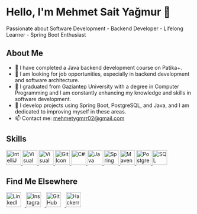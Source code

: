 # Hello, I'm Mehmet Sait Yağmur 👋
Passionate about Software Development - Backend Developer - Lifelong Learner - Spring Boot Enthusiast


## About Me
- 🌱 I have completed a Java backend development course on Patika+.
- 👯 I am looking for job opportunities, especially in backend development and software architecture.
- 💼 I graduated from Gaziantep University with a degree in Computer Programming and I am constantly enhancing my knowledge and skills in software development.
- 🚀 I develop projects using Spring Boot, PostgreSQL, and Java, and I am dedicated to improving myself in these areas.
- 📫 Contact me: mehmetygmrr02@gmail.com


## Skills

<!DOCTYPE html>
<html lang="en">
<body>
    <a href="https://www.jetbrains.com/idea/" target="_blank">
        <img src="https://camo.githubusercontent.com/5e9ba77e967872a74d81c6744232f8b2eb5c2bbdc32d7150703a9090d1e36bee/68747470733a2f2f75706c6f61642e77696b696d656469612e6f72672f77696b6970656469612f636f6d6d6f6e732f392f39632f496e74656c6c694a5f494445415f49636f6e2e737667" alt="IntelliJ IDEA" width="40" height="40"/>
    </a>
     <a href="https://visualstudio.microsoft.com/tr/vs/" target="_blank">
        <img src="https://upload.wikimedia.org/wikipedia/commons/thumb/2/2c/Visual_Studio_Icon_2022.svg/2048px-Visual_Studio_Icon_2022.svg.png" alt="Visual Studio" width="40" height="40"/>
    </a>
     <a href="https://code.visualstudio.com/" target="_blank">
        <img src="https://upload.wikimedia.org/wikipedia/commons/thumb/9/9a/Visual_Studio_Code_1.35_icon.svg/512px-Visual_Studio_Code_1.35_icon.svg.png?20210804221519" alt="Visual Studio Code" width="40" height="40"/>
    </a>
    <a href="https://git-scm.com/" target="_blank">
        <img src="https://upload.wikimedia.org/wikipedia/commons/thumb/3/3f/Git_icon.svg/2048px-Git_icon.svg.png" alt="Git Icon" style="width:40px;height:40px;">
    </a>
     <a href="https://learn.microsoft.com/en-us/dotnet/csharp/" target="_blank">
        <img src="https://e7.pngegg.com/pngimages/340/226/png-clipart-purple-and-white-logo-c-computer-programming-software-development-programmer-marklogic-coder-miscellaneous-purple.png" alt="C#" width="40" height="40"/>
    </a>
     <a href="https://www.java.com/tr/" target="_blank">
        <img src="https://cdn.jsdelivr.net/gh/devicons/devicon/icons/java/java-original-wordmark.svg" alt="Java" width="40" height="40"/>
    </a>
     <a href="https://spring.io/projects/spring-boot" target="_blank">
        <img src="https://miro.medium.com/v2/resize:fit:500/1*AbiX4LwtSNozoyfypcKvEg.png" alt="Spring Boot" width="40" height="40"/>
    </a>
    <a href="https://maven.apache.org/" target="_blank">
        <img src="https://e7.pngegg.com/pngimages/917/651/png-clipart-apache-maven-feathers-tech-companies.png" alt="Maven" width="40" height="40"/>
    </a>
    <a href="https://www.postgresql.org/" target="_blank">
        <img src="https://cdn.jsdelivr.net/gh/devicons/devicon/icons/postgresql/postgresql-original-wordmark.svg" alt="PostgreSQL" width="40" height="40"/>
    </a>
     <a href="https://www.microsoft.com/tr-tr/sql-server/" target="_blank">
        <img src="https://img.icons8.com/color/480w/microsoft-sql-server.png" alt="SQL Server" width="40" height="40"/>
    </a>
</body>
</html>





## Find Me Elsewhere

<p align="left">
  <a href="https://www.linkedin.com/in/mehmetsaityagmur-410516212/" target="_blank">
    <img src="https://cdn.jsdelivr.net/gh/devicons/devicon/icons/linkedin/linkedin-original.svg" alt="LinkedIn" width="40" height="40" style="margin-right: 10px;"/>
  </a>
  <a href="https://www.instagram.com/mehmetygmrr02/" target="_blank">
    <img src="https://upload.wikimedia.org/wikipedia/commons/a/a5/Instagram_icon.png" alt="Instagram" width="40" height="40" style="margin-right: 10px;"/>
  </a>
  <a href="https://github.com/mhmtygmr0" target="_blank">
    <img src="https://cdn.jsdelivr.net/gh/devicons/devicon/icons/github/github-original-wordmark.svg" alt="GitHub" width="40" height="40" style="margin-right: 10px;"/>
  </a>
  <a href="https://www.hackerrank.com/profile/mehmetygmrr02" target="_blank">
    <img src="https://raw.githubusercontent.com/rahuldkjain/github-profile-readme-generator/master/src/images/icons/Social/hackerrank.svg" alt="Hackerrank" width="40" height="40" style="margin-right: 10px;"/>
  </a>
</p>

